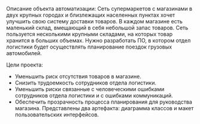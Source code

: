 Описание объекта автоматизации:
Сеть супермаркетов c магазинами в двух крупных городах и близлежащих населенных пунктах хочет улучшить свою систему доставки товаров.
В каждом магазине есть маленький склад, вмещающий в себя небольшой запас товаров.
Сеть пользуется несколькими крупными складами, на которых товар хранится в больших объемах.
Нужно разработать ПО, в котором отдел логистики будет осуществлять планирование поездок грузовых автомобилей.

Цели проекта:
 - Уменьшить риск отсутствия товаров в магазине.
 - Снизить трудоемкость сотрудников отдела логистики.
 - Уменьшить риски связанные с человеческими ошибками сотрудников отдела логистики и с ошибками коммуникаций.
 - Обеспечить прозрачность процесса планирования для руководства магазина.
Представлены два артефакта: диаграмма классов и макет пользовательских интерфейсов.
